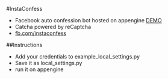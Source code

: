 #InstaConfess

+ Facebook auto confession bot hosted on appengine [DEMO](http://instaconfession.appspot.com)
+ Catcha powered by reCaptcha
+ [fb.com/instaconfess](http://fb.com/instaconfess)

##Instructions
+ Add your credentials to example_local_settings.py
+ Save it as local_settings.py
+ run it on appengine